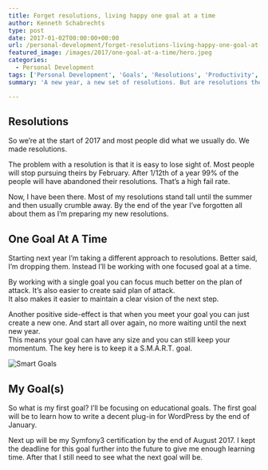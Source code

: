 ```yaml
---
title: Forget resolutions, living happy one goal at a time
author: Kenneth Schabrechts
type: post
date: 2017-01-02T00:00:00+00:00
url: /personal-development/forget-resolutions-living-happy-one-goal-at-a-time/
featured_image: /images/2017/one-goal-at-a-time/hero.jpeg
categories:
  - Personal Development
tags: ['Personal Development', 'Goals', 'Resolutions', 'Productivity', 'Happiness']
summary: 'A new year, a new set of resolutions. But are resolutions the correct way? I believe we should goals. In this post I explain why and how you can set your own goals.'

---
```

## Resolutions

So we’re at the start of 2017 and most people did what we usually do. We made resolutions.

The problem with a resolution is that it is easy to lose sight of. Most people will stop pursuing theirs by February. After 1/12th of a year 99% of the people will have abandoned their resolutions. That’s a high fail rate.

Now, I have been there. Most of my resolutions stand tall until the summer and then usually crumble away. By the end of the year I’ve forgotten all about them as I’m preparing my new resolutions.

## One Goal At A Time

Starting next year I’m taking a different approach to resolutions. Better said, I’m dropping them. Instead I’ll be working with one focused goal at a time.

By working with a single goal you can focus much better on the plan of attack. It’s also easier to create said plan of attack.<br /> It also makes it easier to maintain a clear vision of the next step.

Another positive side-effect is that when you meet your goal you can just create a new one. And start all over again, no more waiting until the next new year.  
This means your goal can have any size and you can still keep your momentum. The key here is to keep it a S.M.A.R.T. goal.

![Smart Goals](/images/2017/one-goal-at-a-time/SMART.png)

## My Goal(s)

So what is my first goal? I’ll be focusing on educational goals. The first goal will be to learn how to write a decent plug-in for WordPress by the end of January.

Next up will be my Symfony3 certification by the end of August 2017. I kept the deadline for this goal further into the future to give me enough learning time. After that I still need to see what the next goal will be.
